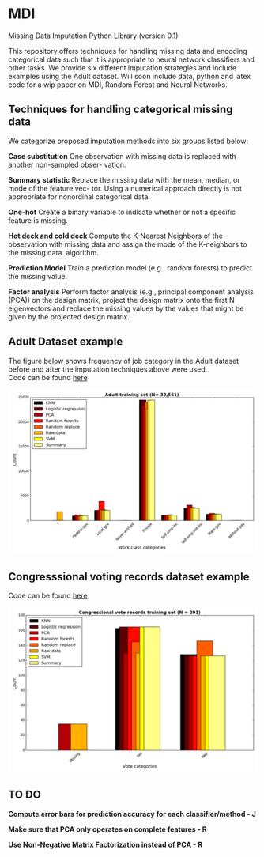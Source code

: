 # MDI
Missing Data Imputation Python Library (version 0.1)

This repository offers techniques for handling missing data and encoding categorical data such that it is appropriate to neural network classifiers and other tasks. We provide six different imputation strategies and include examples using the Adult dataset. Will soon include data, python and latex code for a wip paper on MDI, Random Forest and Neural Networks.

## Techniques for handling categorical missing data
We categorize proposed imputation methods into six groups listed below:

**Case substitution**
One observation with missing data is replaced with another non-sampled obser- vation.

**Summary statistic**
Replace the missing data with the mean, median, or mode of the feature vec- tor. Using a numerical approach directly is not appropriate for nonordinal categorical data.

**One-hot**
Create a binary variable to indicate whether or not a specific feature is missing.

**Hot deck and cold deck**
Compute the K-Nearest Neighbors of the observation with missing data and assign the mode of the K-neighbors to the missing data. algorithm.

**Prediction Model**
Train a prediction model (e.g., random forests) to predict the missing value.

**Factor analysis**
Perform factor analysis (e.g., principal component analysis (PCA)) on the design matrix, project the design matrix onto the first N eigenvectors and replace the missing values by the values that might be given by the projected design matrix.

## Adult Dataset example ##
The figure below shows frequency of job category in the Adult dataset before
and after the imputation techniques above were used.  
Code can be found [here](example_adult.py)

![Adult dataset Imputation](images/adult_hist.png)

## Congresssional voting records dataset example ##
Code can be found [here](example_votes.py)

![Congresssional voting records dataset imputation](images/votes_hist.png)

## TO DO

**Compute error bars for prediction accuracy for each classifier/method - J**

**Make sure that PCA only operates on complete features - R**

**Use Non-Negative Matrix Factorization instead of PCA - R**


